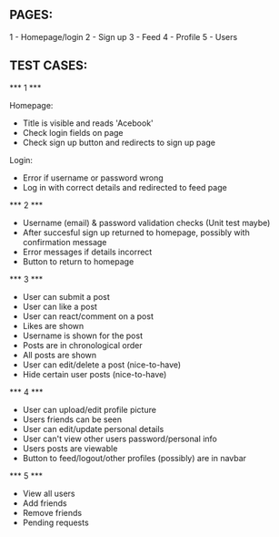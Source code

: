 ## PAGES:
1 - Homepage/login
2 - Sign up
3 - Feed
4 - Profile
5 - Users


## TEST CASES:

*** 1 ***

Homepage:
- Title is visible and reads 'Acebook'
- Check login fields on page 
- Check sign up button and redirects to sign up page

Login:
- Error if username or password wrong 
- Log in with correct details and redirected to feed page


*** 2 ***

- Username (email) & password validation checks (Unit test maybe)
- After succesful sign up returned to homepage, possibly with confirmation message 
- Error messages if details incorrect
- Button to return to homepage


*** 3 ***

- User can submit a post
- User can like a post
- User can react/comment on a post
- Likes are shown
- Username is shown for the post 
- Posts are in chronological order 
- All posts are shown
- User can edit/delete a post (nice-to-have)
- Hide certain user posts (nice-to-have)


*** 4 ***

- User can upload/edit profile picture
- Users friends can be seen 
- User can edit/update personal details
- User can't view other users password/personal info
- Users posts are viewable
- Button to feed/logout/other profiles (possibly) are in navbar


*** 5 ***

- View all users
- Add friends
- Remove friends 
- Pending requests 